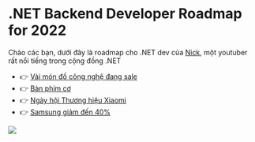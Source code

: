 # .NET Backend Developer Roadmap for 2022

Chào các bạn, dưới đây là roadmap cho .NET dev của [Nick](https://github.com/Elfocrash/.NET-Backend-Developer-Roadmap), một youtuber rất nổi tiếng trong cộng đồng .NET


- 👉 [Vài món đồ công nghệ đang sale](https://shope.ee/LBTiU3nHN)
- 👉 [Bàn phím cơ](https://shope.ee/3pkcBanXAv)
- 👉 [Ngày hội Thương hiệu Xiaomi](https://shope.ee/9p3MY80trE) 
- 👉 [Samsung giảm đến 40%](https://shope.ee/3KpsoRAJVJ)

![](Backend-.NET-Developer-Roadmap-2022.png)
